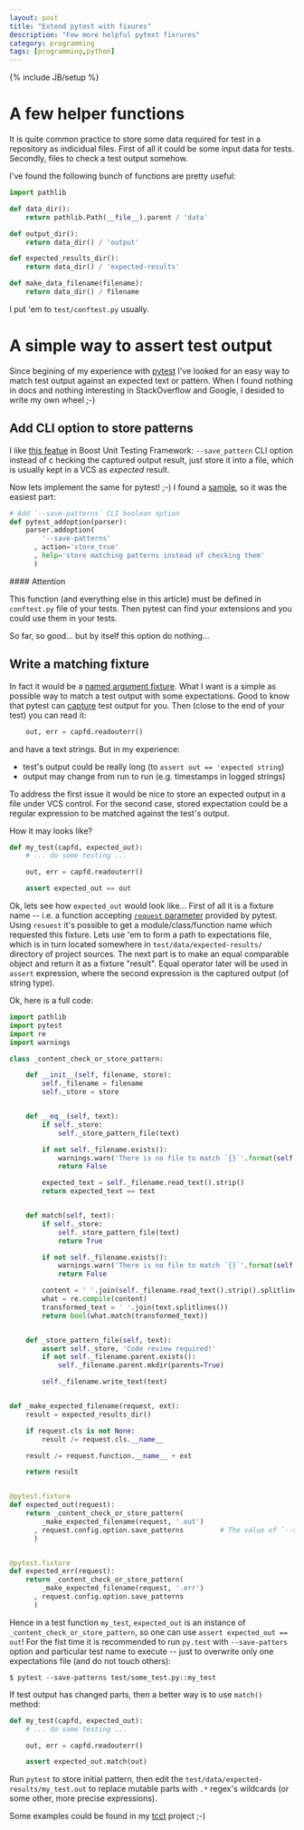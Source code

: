 ```yaml
---
layout: post
title: "Extend pytest with fixures"
description: "Few more helpful pytext fixrures"
category: programming
tags: [programming,python]
---
```

{% include JB/setup %}

A few helper functions
======================

It is quite common practice to store some data required for test in a repository
as indicidual files. First of all it could be some input data for tests. Secondly,
files to check a test output somehow.

I've found the following bunch of functions are pretty useful:

~~~ python
import pathlib

def data_dir():
    return pathlib.Path(__file__).parent / 'data'

def output_dir():
    return data_dir() / 'output'

def expected_results_dir():
    return data_dir() / 'expected-results'

def make_data_filename(filename):
    return data_dir() / filename
~~~

I put 'em to `test/conftest.py` usually.


A simple way to assert test output
==================================

Since begining of my experience with [pytest](https://docs.pytest.org/en/latest/) I've looked for an easy way
to match test output against an expected text or pattern. When I found nothing in docs and nothing interesting in
StackOverflow and Google, I desided to write my own wheel ;-)


Add CLI option to store patterns
--------------------------------

I like [this featue][save-patterns] in Boost Unit Testing Framework: `--save_pattern` CLI option instead of c
hecking the captured output result, just store it into a file, which is usually kept in a VCS as _expected_ result.

Now lets implement the same for pytest! ;-) I found a [sample][pytest-addoption], so it was the easiest part:

~~~ py
# Add `--save-patterns` CLI boolean option
def pytest_addoption(parser):
    parser.addoption(
        '--save-patterns'
      , action='store_true'
      , help='store matching patterns instead of checking them'
      )
~~~

<div class="alert alert-info" markdown="1">
#### Attention

This function (and everything else in this article) must be defined in `conftest.py` file
of your tests. Then pytest can find your extensions and you could use them in your tests.
</div>

So far, so good... but by itself this option do nothing...


Write a matching fixture
------------------------

In fact it would be a [named argument fixture][fun-as-arg]. What I want is a simple as possible way to
match a test output with some expectations. Good to know that pytest can [capture][capfd] test output for you.
Then (close to the end of your test) you can read it:

~~~ py
    out, err = capfd.readouterr()
~~~

and have a text strings. But in my experience:
* test's output could be really long (to `assert out == 'expected string`)
* output may change from run to run (e.g. timestamps in logged strings)

To address the first issue it would be nice to store an expected output in a file under VCS control.
For the second case, stored expectation could be a regular expression to be matched against the test's output.

How it may looks like?

~~~ py
def my_test(capfd, expected_out):
    # ... do some testing ...

    out, err = capfd.readouterr()

    assert expected_out == out
~~~


Ok, lets see how `expected_out` would look like... First of all it is a fixture name -- i.e. a function accepting
[`request` parameter][fixture-request] provided by pytest. Using `resuest` it's possible to get a module/class/function
name which requested this fixture. Lets use 'em to form a path to expectations file, which is in turn located somewhere
in `test/data/expected-results/` directory of project sources. The next part is to make an equal comparable object
and return it as a fixture "result". Equal operator later will be used in `assert` expression, where the second expression
is the captured output (of string type).

Ok, here is a full code:

~~~ py
import pathlib
import pytest
import re
import warnings

class _content_check_or_store_pattern:

    def __init__(self, filename, store):
        self._filename = filename
        self._store = store


    def __eq__(self, text):
        if self._store:
            self._store_pattern_file(text)

        if not self._filename.exists():
            warnings.warn('There is no file to match `{}`'.format(self._filename), RuntimeWarning)
            return False

        expected_text = self._filename.read_text().strip()
        return expected_text == text


    def match(self, text):
        if self._store:
            self._store_pattern_file(text)
            return True

        if not self._filename.exists():
            warnings.warn('There is no file to match `{}`'.format(self._filename), RuntimeWarning)
            return False

        content = ' '.join(self._filename.read_text().strip().splitlines())
        what = re.compile(content)
        transformed_text = ' '.join(text.splitlines())
        return bool(what.match(transformed_text))


    def _store_pattern_file(self, text):
        assert self._store, 'Code review required!'
        if not self._filename.parent.exists():
            self._filename.parent.mkdir(parents=True)

        self._filename.write_text(text)


def _make_expected_filename(request, ext):
    result = expected_results_dir()

    if request.cls is not None:
        result /= request.cls.__name__

    result /= request.function.__name__ + ext

    return result


@pytest.fixture
def expected_out(request):
    return _content_check_or_store_pattern(
        _make_expected_filename(request, '.out')
      , request.config.option.save_patterns         # The value of `--save-patterns` CLI option
      )


@pytest.fixture
def expected_err(request):
    return _content_check_or_store_pattern(
        _make_expected_filename(request, '.err')
      , request.config.option.save_patterns
      )
~~~

Hence in a test function `my_test`, `expected_out` is an instance of `_content_check_or_store_pattern`,
so one can use `assert expected_out == out`! For the fist time it is recommended to run `py.test` with
`--save-patters` option and particular test name to execute -- just to overwrite only one expectations file
(and do not touch others):

~~~
$ pytest --save-patterns test/some_test.py::my_test
~~~

If test output has changed parts, then a better way is to use `match()` method:

~~~ py
def my_test(capfd, expected_out):
    # ... do some testing ...

    out, err = capfd.readouterr()

    assert expected_out.match(out)
~~~

Run `pytest` to store initial pattern, then edit the `test/data/expected-results/my_test.out` to replace
mutable parts with `.*` regex's wildcards (or some other, more precise expressions).

Some examples could be found in my [tcct][tcct] project ;-)

[save-patterns]: http://www.boost.org/doc/libs/1_64_0/libs/test/doc/html/boost_test/utf_reference/rt_param_reference/save_pattern.html
[pytest-addoption]: https://docs.pytest.org/en/latest/example/simple.html
[fun-as-arg]: https://docs.pytest.org/en/latest/fixture.html#fixtures-as-function-arguments
[capfd]: https://docs.pytest.org/en/latest/capture.html
[fixture-request]: https://docs.pytest.org/en/latest/builtin.html#_pytest.fixtures.FixtureRequest
[tcct]: https://github.com/zaufi/teamcity-config-tweaker/tree/master/test
